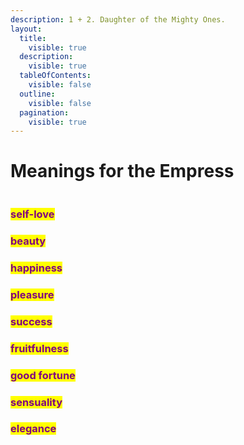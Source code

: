 ```yaml
---
description: 1 + 2. Daughter of the Mighty Ones.
layout:
  title:
    visible: true
  description:
    visible: true
  tableOfContents:
    visible: false
  outline:
    visible: false
  pagination:
    visible: true
---
```


# Meanings for the Empress

<figure><img src="../../../../../../../.gitbook/assets/IMG_7986.jpg" alt=""><figcaption></figcaption></figure>

### <mark style="color:purple;">self-love</mark>

### <mark style="color:purple;">beauty</mark>

### <mark style="color:purple;">happiness</mark>

### <mark style="color:purple;">pleasure</mark>

### <mark style="color:purple;">success</mark>

### <mark style="color:purple;">fruitfulness</mark>

### <mark style="color:purple;">good fortune</mark>

### <mark style="color:purple;">sensuality</mark>

### <mark style="color:purple;">elegance</mark>

